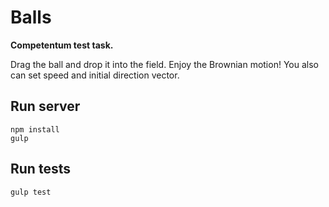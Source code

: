 Balls
===================
**Competentum test task.**

Drag the ball and drop it into the field. Enjoy the Brownian motion!
You also can set speed and initial direction vector.

Run server
----------

    npm install
    gulp

Run tests
----------

    gulp test
